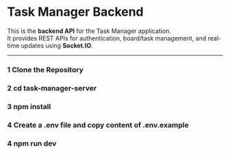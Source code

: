 # Task Manager Backend

This is the **backend API** for the Task Manager application.  
It provides REST APIs for authentication, board/task management, and real-time updates using **Socket.IO**.

---

### 1 Clone the Repository
### 2 cd task-manager-server
### 3 npm install
### 4 Create a .env file and copy content of .env.example
### 4 npm run dev   




